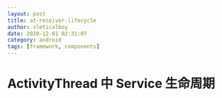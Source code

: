 ```yaml
---
layout: post
title: at-receiver-lifecycle
author: sleticalboy
date: 2020-12-01 02:31:07
category: android
tags: [framework, components]
---
```


# ActivityThread 中 Service 生命周期
